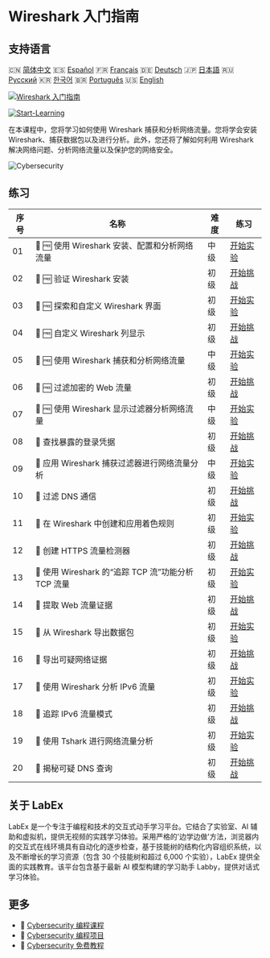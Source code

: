 # Wireshark 入门指南

## 支持语言

🇨🇳 [简体中文](README_zh.md) 🇪🇸 [Español](README_es.md) 🇫🇷 [Français](README_fr.md) 🇩🇪 [Deutsch](README_de.md) 🇯🇵 [日本語](README_ja.md) 🇷🇺 [Русский](README_ru.md) 🇰🇷 [한국어](README_ko.md) 🇧🇷 [Português](README_pt.md) 🇺🇸 [English](README.md) 

[![Wireshark 入门指南](https://cover-creator.labex.io/wireshark-for-beginners.png?lang=zh)](https://labex.io/zh/courses/wireshark-for-beginners)

[![Start-Learning](https://img.shields.io/badge/Start-Learning-whitesmoke?style=for-the-badge)](https://labex.io/zh/courses/wireshark-for-beginners)

在本课程中，您将学习如何使用 Wireshark 捕获和分析网络流量。您将学会安装 Wireshark、捕获数据包以及进行分析。此外，您还将了解如何利用 Wireshark 解决网络问题、分析网络流量以及保护您的网络安全。

![Cybersecurity](https://img.shields.io/badge/Cybersecurity-whitesmoke?style=for-the-badge&logo=cybersecurity)


## 练习

|   序号 | 名称                                                | 难度   | 练习                                                                                                                                               |
|--------|-----------------------------------------------------|--------|----------------------------------------------------------------------------------------------------------------------------------------------------|
|     01 | 📖 🆓 使用 Wireshark 安装、配置和分析网络流量       | 中级   | <a target='_blank' href='https://labex.io/zh/tutorials/wireshark-install-configure-and-analyze-network-traffic-with-wireshark-415947'>开始实验</a> |
|     02 | 🎯 🆓 验证 Wireshark 安装                           | 初级   | <a target='_blank' href='https://labex.io/zh/tutorials/wireshark-verify-wireshark-installation-548783'>开始挑战</a>                                |
|     03 | 📖 🆓 探索和自定义 Wireshark 界面                   | 初级   | <a target='_blank' href='https://labex.io/zh/tutorials/wireshark-explore-and-customize-wireshark-interface-415949'>开始实验</a>                    |
|     04 | 🎯 🆓 自定义 Wireshark 列显示                       | 初级   | <a target='_blank' href='https://labex.io/zh/tutorials/wireshark-customize-wireshark-column-display-548785'>开始挑战</a>                           |
|     05 | 📖 🆓 使用 Wireshark 捕获和分析网络流量             | 中级   | <a target='_blank' href='https://labex.io/zh/tutorials/wireshark-capture-and-analyze-network-traffic-with-wireshark-415956'>开始实验</a>           |
|     06 | 🎯 🆓 过滤加密的 Web 流量                           | 初级   | <a target='_blank' href='https://labex.io/zh/tutorials/wireshark-filter-encrypted-web-traffic-548806'>开始挑战</a>                                 |
|     07 | 📖 🆓 使用 Wireshark 显示过滤器分析网络流量         | 中级   | <a target='_blank' href='https://labex.io/zh/tutorials/wireshark-analyze-network-traffic-with-wireshark-display-filters-415944'>开始实验</a>       |
|     08 | 🎯  查找暴露的登录凭据                              | 初级   | <a target='_blank' href='https://labex.io/zh/tutorials/wireshark-find-exposed-login-credentials-548820'>开始挑战</a>                               |
|     09 | 📖  应用 Wireshark 捕获过滤器进行网络流量分析       | 中级   | <a target='_blank' href='https://labex.io/zh/tutorials/wireshark-apply-wireshark-capture-filters-for-network-traffic-analysis-415940'>开始实验</a> |
|     10 | 🎯  过滤 DNS 通信                                   | 初级   | <a target='_blank' href='https://labex.io/zh/tutorials/wireshark-filter-dns-communications-548826'>开始挑战</a>                                    |
|     11 | 📖  在 Wireshark 中创建和应用着色规则               | 初级   | <a target='_blank' href='https://labex.io/zh/tutorials/wireshark-create-and-apply-colorizing-rules-in-wireshark-415941'>开始实验</a>               |
|     12 | 🎯  创建 HTTPS 流量检测器                           | 初级   | <a target='_blank' href='https://labex.io/zh/tutorials/wireshark-create-https-traffic-detector-548831'>开始挑战</a>                                |
|     13 | 📖  使用 Wireshark 的“追踪 TCP 流”功能分析 TCP 流量 | 初级   | <a target='_blank' href='https://labex.io/zh/tutorials/wireshark-analyze-tcp-traffic-with-wireshark-follow-tcp-stream-feature-415946'>开始实验</a> |
|     14 | 🎯  提取 Web 流量证据                               | 初级   | <a target='_blank' href='https://labex.io/zh/tutorials/wireshark-extract-web-traffic-evidence-548842'>开始挑战</a>                                 |
|     15 | 📖  从 Wireshark 导出数据包                         | 初级   | <a target='_blank' href='https://labex.io/zh/tutorials/wireshark-export-packets-from-wireshark-415945'>开始实验</a>                                |
|     16 | 🎯  导出可疑网络证据                                | 初级   | <a target='_blank' href='https://labex.io/zh/tutorials/wireshark-export-suspicious-network-evidence-548847'>开始挑战</a>                           |
|     17 | 📖  使用 Wireshark 分析 IPv6 流量                   | 初级   | <a target='_blank' href='https://labex.io/zh/tutorials/wireshark-analyze-ipv6-traffic-with-wireshark-415950'>开始实验</a>                          |
|     18 | 🎯  追踪 IPv6 流量模式                              | 初级   | <a target='_blank' href='https://labex.io/zh/tutorials/wireshark-track-ipv6-traffic-patterns-548851'>开始挑战</a>                                  |
|     19 | 📖  使用 Tshark 进行网络流量分析                    | 初级   | <a target='_blank' href='https://labex.io/zh/tutorials/wireshark-use-tshark-for-network-traffic-analysis-415942'>开始实验</a>                      |
|     20 | 🎯  揭秘可疑 DNS 查询                               | 初级   | <a target='_blank' href='https://labex.io/zh/tutorials/wireshark-uncover-suspicious-dns-queries-548854'>开始挑战</a>                               |

## 关于 LabEx

LabEx 是一个专注于编程和技术的交互式动手学习平台。它结合了实验室、AI 辅助和虚拟机，提供无视频的实践学习体验。采用严格的'边学边做'方法，浏览器内的交互式在线环境具有自动化的逐步检查，基于技能树的结构化内容组织系统，以及不断增长的学习资源（包含 30 个技能树和超过 6,000 个实验），LabEx 提供全面的实践教育。该平台包含基于最新 AI 模型构建的学习助手 Labby，提供对话式学习体验。

## 更多

- 🔗 [Cybersecurity 编程课程](https://github.com/labex-labs/awesome-programming-courses)
- 🔗 [Cybersecurity 编程项目](https://github.com/labex-labs/awesome-programming-projects)
- 🔗 [Cybersecurity 免费教程](https://github.com/labex-labs/cybersecurity-free-tutorials)

